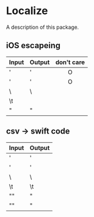 # Localize

A description of this package.

## iOS escapeing

|Input|Output|don't care|
|:----|:-----|:--------:|
|'    |'     |O         |
|\'   |'     |O         |
|\\   |\     |          |
|\t   |`    `|          |
|\"   |"     |          |

## csv -> swift code

|Input|Output|
|:----|:-----|
|'    |'     |
|\'   |\'    |
|\\   |\\    |
|\t   |\t    |
|""   |"     |
|\""  |\"    |




